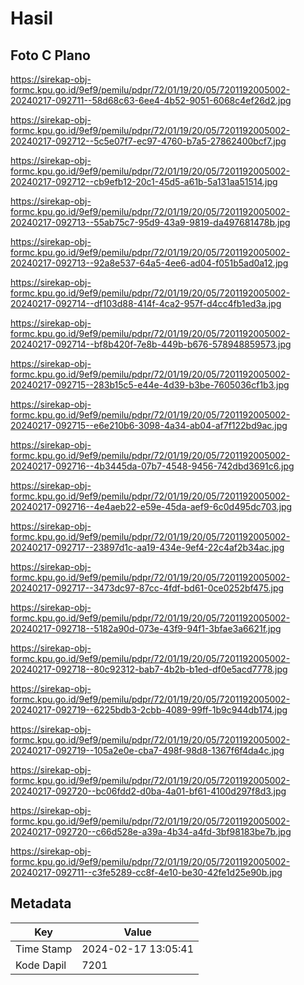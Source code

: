 # Hasil

## Foto C Plano

https://sirekap-obj-formc.kpu.go.id/9ef9/pemilu/pdpr/72/01/19/20/05/7201192005002-20240217-092711--58d68c63-6ee4-4b52-9051-6068c4ef26d2.jpg

https://sirekap-obj-formc.kpu.go.id/9ef9/pemilu/pdpr/72/01/19/20/05/7201192005002-20240217-092712--5c5e07f7-ec97-4760-b7a5-27862400bcf7.jpg

https://sirekap-obj-formc.kpu.go.id/9ef9/pemilu/pdpr/72/01/19/20/05/7201192005002-20240217-092712--cb9efb12-20c1-45d5-a61b-5a131aa51514.jpg

https://sirekap-obj-formc.kpu.go.id/9ef9/pemilu/pdpr/72/01/19/20/05/7201192005002-20240217-092713--55ab75c7-95d9-43a9-9819-da497681478b.jpg

https://sirekap-obj-formc.kpu.go.id/9ef9/pemilu/pdpr/72/01/19/20/05/7201192005002-20240217-092713--92a8e537-64a5-4ee6-ad04-f051b5ad0a12.jpg

https://sirekap-obj-formc.kpu.go.id/9ef9/pemilu/pdpr/72/01/19/20/05/7201192005002-20240217-092714--df103d88-414f-4ca2-957f-d4cc4fb1ed3a.jpg

https://sirekap-obj-formc.kpu.go.id/9ef9/pemilu/pdpr/72/01/19/20/05/7201192005002-20240217-092714--bf8b420f-7e8b-449b-b676-578948859573.jpg

https://sirekap-obj-formc.kpu.go.id/9ef9/pemilu/pdpr/72/01/19/20/05/7201192005002-20240217-092715--283b15c5-e44e-4d39-b3be-7605036cf1b3.jpg

https://sirekap-obj-formc.kpu.go.id/9ef9/pemilu/pdpr/72/01/19/20/05/7201192005002-20240217-092715--e6e210b6-3098-4a34-ab04-af7f122bd9ac.jpg

https://sirekap-obj-formc.kpu.go.id/9ef9/pemilu/pdpr/72/01/19/20/05/7201192005002-20240217-092716--4b3445da-07b7-4548-9456-742dbd3691c6.jpg

https://sirekap-obj-formc.kpu.go.id/9ef9/pemilu/pdpr/72/01/19/20/05/7201192005002-20240217-092716--4e4aeb22-e59e-45da-aef9-6c0d495dc703.jpg

https://sirekap-obj-formc.kpu.go.id/9ef9/pemilu/pdpr/72/01/19/20/05/7201192005002-20240217-092717--23897d1c-aa19-434e-9ef4-22c4af2b34ac.jpg

https://sirekap-obj-formc.kpu.go.id/9ef9/pemilu/pdpr/72/01/19/20/05/7201192005002-20240217-092717--3473dc97-87cc-4fdf-bd61-0ce0252bf475.jpg

https://sirekap-obj-formc.kpu.go.id/9ef9/pemilu/pdpr/72/01/19/20/05/7201192005002-20240217-092718--5182a90d-073e-43f9-94f1-3bfae3a6621f.jpg

https://sirekap-obj-formc.kpu.go.id/9ef9/pemilu/pdpr/72/01/19/20/05/7201192005002-20240217-092718--80c92312-bab7-4b2b-b1ed-df0e5acd7778.jpg

https://sirekap-obj-formc.kpu.go.id/9ef9/pemilu/pdpr/72/01/19/20/05/7201192005002-20240217-092719--6225bdb3-2cbb-4089-99ff-1b9c944db174.jpg

https://sirekap-obj-formc.kpu.go.id/9ef9/pemilu/pdpr/72/01/19/20/05/7201192005002-20240217-092719--105a2e0e-cba7-498f-98d8-1367f6f4da4c.jpg

https://sirekap-obj-formc.kpu.go.id/9ef9/pemilu/pdpr/72/01/19/20/05/7201192005002-20240217-092720--bc06fdd2-d0ba-4a01-bf61-4100d297f8d3.jpg

https://sirekap-obj-formc.kpu.go.id/9ef9/pemilu/pdpr/72/01/19/20/05/7201192005002-20240217-092720--c66d528e-a39a-4b34-a4fd-3bf98183be7b.jpg

https://sirekap-obj-formc.kpu.go.id/9ef9/pemilu/pdpr/72/01/19/20/05/7201192005002-20240217-092711--c3fe5289-cc8f-4e10-be30-42fe1d25e90b.jpg


## Metadata

| Key        | Value               |
| ---------- | ------------------- |
| Time Stamp | 2024-02-17 13:05:41 |
| Kode Dapil | 7201                |




